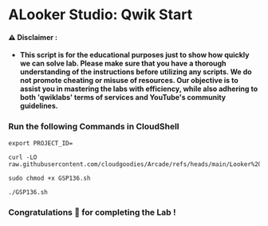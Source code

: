 #  ALooker Studio: Qwik Start

#### ⚠️ Disclaimer :
- **This script is for the educational purposes just to show how quickly we can solve lab. Please make sure that you have a thorough understanding of the instructions before utilizing any scripts. We do not promote cheating or  misuse of resources. Our objective is to assist you in mastering the labs with efficiency, while also adhering to both 'qwiklabs' terms of services and YouTube's community guidelines.**

### Run the following Commands in CloudShell 

```
export PROJECT_ID=
```

```
curl -LO raw.githubusercontent.com/cloudgoodies/Arcade/refs/heads/main/Looker%20Studio%3A%20Qwik%20Start/GSP136.sh

sudo chmod +x GSP136.sh

./GSP136.sh
```

### Congratulations 🎉 for completing the Lab !
